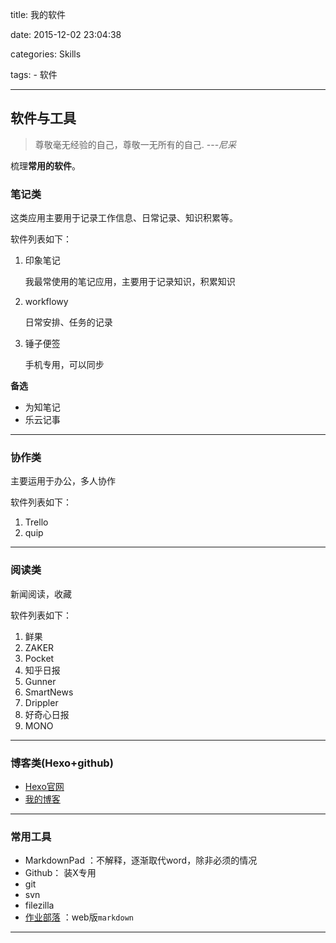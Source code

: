 title: 我的软件

date: 2015-12-02 23:04:38

categories: Skills

tags:
	- 软件

---

## 软件与工具 ##

>尊敬毫无经验的自己，尊敬一无所有的自己.                            ---*尼采*


梳理**常用的软件**。

### 笔记类 ###

这类应用主要用于记录工作信息、日常记录、知识积累等。

软件列表如下：

1. 印象笔记

	我最常使用的笔记应用，主要用于记录知识，积累知识

2. workflowy

	日常安排、任务的记录

3. 锤子便签

	手机专用，可以同步

<!--more-->

**备选**

- 为知笔记
- 乐云记事


---

### 协作类 ###

主要运用于办公，多人协作

软件列表如下：

1. Trello
2. quip

---

### 阅读类 ###

新闻阅读，收藏

软件列表如下：

1. 鲜果
2. ZAKER
3. Pocket
4. 知乎日报
5. Gunner
6. SmartNews
7. Drippler
8. 好奇心日报
9. MONO


---
### 博客类(Hexo+github) ###

- [Hexo官网](https://hexo.io/)
- [我的博客](www.since1990.github.io)

---

### 常用工具 ###

- MarkdownPad ：不解释，逐渐取代word，除非必须的情况
- Github： 装X专用
- git
- svn
- filezilla
- [作业部落](https://www.zybuluo.com/mdeditor) ：web版`markdown`

***




